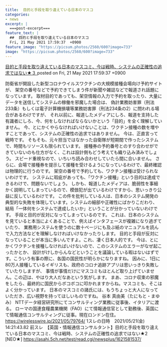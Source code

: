 ```yaml
---
title:  目的と手段を取り違えている日本のマスコ
categories:
- news
excerpt: |
  ===post-excerpt===
feature_text: |
  ##  目的と手段を取り違えている日本のマスコ
  Fri, 21 May 2021 17:59:37  +0900
feature_image: "https://picsum.photos/2560/600?image=733"
image: "https://picsum.photos/2560/600?image=733"
---
```


[ 目的と手段を取り違えている日本のマスコミ、今は戦時、システムの正確性の追求ではない★３  ](https://asahi.5ch.net/test/read.cgi/newsplus/1621587577/)
posted on Fri, 21 May 2021 17:59:37  +0900

<!--more-->

防衛省が開設した新型コロナウイルスワクチンの大規模接種会場向け予約サイトが、 架空の番号などで予約できてしまう件が新聞や雑誌などで報道され話題になっています。 取材目的であっても、架空情報の入力で予約を取ったり、大量にデータを送信してシステムの稼働を邪魔した場合は、 偽計業務妨害罪（刑法233条）もしくは電子計算機損壊等業務妨害罪（刑法234条の2）に問われる場合があるわけですが、 それ以前に、報道したメディアにしろ、報道を支持した有識者にしろ、今、何をしなければならないかという「目的」を全く理解していません。 今、とにかくやらなければいけないことは、ワクチン接種の数を増やすことであって、システムの正確性の追求ではありません。 今は、正直言って戦時です。 そもそも、元々担当ではなかった自衛隊が短期間で作ったシステムで、時間もリソースも限られています。 接種券の予約番号とのすり合わせができていないのも仕方がなく、これは設計側もどう考えても織り込み済みでしょう。 スピード重視なので、いちいち読み合わせしていたら間に合いません。 さらに、会場で接種券を提示して接種を受けるようになっているわけで、最終確認は物理的に行うのです。 架空の番号で予約しても、ワクチン接種は受けられないわけです。 システムに瑕疵があっても、「ワクチン接種」という目的は達成できるわけで、問題ないでしょう。 しかも、報道したメディアは、脆弱性を事細かく説明してしまっているので、模倣犯が出ているわけですから、思いっきり公益に反しているわけです。 この件を批判している人は、日本のシステム開発の典型的な失敗を体現しています。システムの細部や正確性にばかりこだわり、 結局「一体何をシステムで達成したいか」ということが分かっていないわけです。 手段と目的が反対になってしまっているのです。 これは、日本のシステムを見ていると本当によくあることで、例えばインタフェースが複雑になり過ぎていたり、 業務用システムを使うのに数十ページにも及ぶ紙のマニュアルを読んで入力方法などを理解しなければいけなかったりします。 目的と手段が反対になっていることが本当に多いんですよ。これ、凄く日本人的です。 今は、とにかくワクチンを接種しなければいけないので、このシステムのエラーがなぜ起こったかとか、 設計がけしからんなどということを議論している暇はないはずです。こういう有事の際に、各国の国民性が明らかになりますね。 因みに、1日に80万人接種しているイギリスも、政府のコロナ追跡アプリは思いっきり失敗していたりしますが、 事情が事情だけにマスコミもほとんど取り上げていません。この辺は、やはり大人だなあという気がします。 まあ、コロナ収束の邪魔をしたら、最終的に国民からボコボコに叩かれますからね。マスコミも、そこはよく分かっています。 日本のマスコミの諸氏には、もうちょっと大人になっていただき、広い視野を持ってほしいものですね。 谷本 真由美（たにもと・まゆみ） NTTデータ経営研究所にてコンサルティング業務に従事後、イタリアに渡る。 ローマの国連食糧農業機関（FAO）にて情報通信官として勤務後、英国にて情報通信コンサルティングに従事。現在ロンドン在住。 https://wirelesswire.jp/2021/05/79764/ 1スレの日時　2021/05/21(金) 14:21:43.82 前スレ　【英国・情報通信コンサルタント】目的と手段を取り違えている日本のマスコミ、今は戦時、システムの正確性の追求ではない★2 [NEO★] https://asahi.5ch.net/test/read.cgi/newsplus/1621581537/
